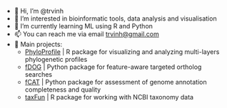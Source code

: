 - 👋 Hi, I’m @trvinh
- 👀 I’m interested in bioinformatic tools, data analysis and visualisation
- 🌱 I’m currently learning ML using R and Python
- 📫 You can reach me via email trvinh@gmail.com
- 🚧 Main projects:
  - [PhyloProfile](https://github.com/BIONF/PhyloProfile) | R package for visualizing and analyzing multi-layers phylogenetic profiles
  - [fDOG](https://github.com/BIONF/fDOG) | Python package for feature-aware targeted ortholog searches
  - [fCAT](https://github.com/BIONF/fCAT) | Python package for assessment of genome annotation completeness and quality
  - [taxFun](https://github.com/trvinh/taxFun) | R package for working with NCBI taxonomy data

<!---
trvinh/trvinh is a ✨ special ✨ repository because its `README.md` (this file) appears on your GitHub profile.
You can click the Preview link to take a look at your changes.
--->
